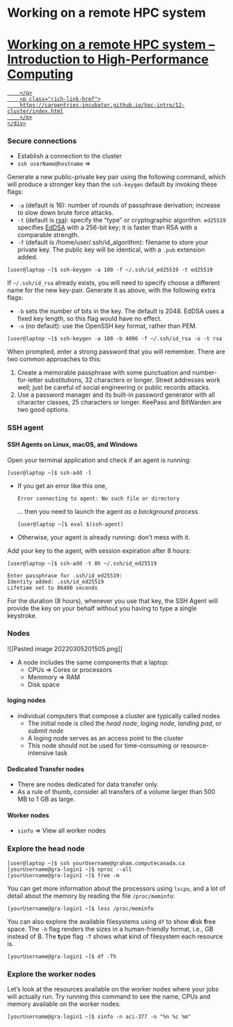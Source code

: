 # Working on a remote HPC system



<div class="rich-link-card-container"><a class="rich-link-card" href="https://carpentries-incubator.github.io/hpc-intro/12-cluster/index.html" target="_blank">
	<div class="rich-link-image-container">
		<div class="rich-link-image" style="background-image: url('https://carpentries-incubator.github.io/hpc-intro/assets/favicons/incubator/favicon-196x196.png')">
	</div>
	</div>
	<div class="rich-link-card-text">
		<h1 class="rich-link-card-title">Working on a remote HPC system – Introduction to High-Performance Computing</h1>
		<p class="rich-link-card-description">
		
		</p>
		<p class="rich-link-href">
		https://carpentries-incubator.github.io/hpc-intro/12-cluster/index.html
		</p>
	</div>
</a></div>



### Secure connections

- Establish a connection to the cluster
- `ssh userName@hostname` => 


Generate a new public-private key pair using the following command, which will produce a stronger key than the `ssh-keygen` default by invoking these flags:

-   `-a` (default is 16): number of rounds of passphrase derivation; increase to slow down brute force attacks.
-   `-t` (default is [rsa](https://en.wikipedia.org/wiki/RSA_(cryptosystem))): specify the “type” or cryptographic algorithm. `ed25519` specifies [EdDSA](https://en.wikipedia.org/wiki/EdDSA) with a 256-bit key; it is faster than RSA with a comparable strength.
-   `-f` (default is /home/user/.ssh/id_algorithm): filename to store your private key. The public key will be identical, with a `.pub` extension added.

```
[user@laptop ~]$ ssh-keygen -a 100 -f ~/.ssh/id_ed25519 -t ed25519
```


If `~/.ssh/id_rsa` already exists, you will need to specify choose a different name for the new key-pair. Generate it as above, with the following extra flags:

-   `-b` sets the number of bits in the key. The default is 2048. EdDSA uses a fixed key length, so this flag would have no effect.
-   `-o` (no default): use the OpenSSH key format, rather than PEM.

```
[user@laptop ~]$ ssh-keygen -a 100 -b 4096 -f ~/.ssh/id_rsa -o -t rsa
```

When prompted, enter a strong password that you will remember. There are two common approaches to this:

1.  Create a memorable passphrase with some punctuation and number-for-letter substitutions, 32 characters or longer. Street addresses work well; just be careful of social engineering or public records attacks.
2.  Use a password manager and its built-in password generator with all character classes, 25 characters or longer. KeePass and BitWarden are two good options.

### SSH agent

#### SSH Agents on Linux, macOS, and Windows[](https://carpentries-incubator.github.io/hpc-intro/12-cluster/index.html#ssh-agents-on-linux-macos-and-windows)

Open your terminal application and check if an agent is running:

```
[user@laptop ~]$ ssh-add -l
```

-   If you get an error like this one,
    
    ```
    Error connecting to agent: No such file or directory
    ```
    
    … then you need to launch the agent _as a background process_.
    
    ```
    [user@laptop ~]$ eval $(ssh-agent)
    ```
    
-   Otherwise, your agent is already running: don’t mess with it.
    

Add your key to the agent, with session expiration after 8 hours:

```
[user@laptop ~]$ ssh-add -t 8h ~/.ssh/id_ed25519
```

```
Enter passphrase for .ssh/id_ed25519: 
Identity added: .ssh/id_ed25519
Lifetime set to 86400 seconds
```

For the duration (8 hours), whenever you use that key, the SSH Agent will provide the key on your behalf without you having to type a single keystroke.

### Nodes

![[Pasted image 20220305201505.png]]

- A node includes the same components that a laptop:
	- CPUs => Cores or processors
	- Memmory => RAM
	- Disk space

#### loging nodes
- individual computers that compose a cluster are typically called nodes
	- The initial node is clled the *head node*, *loging node*, *landing pad*, or *submit node*
	- A loging node serves as an access point to the cluster
	- This node should not be used for time-consuming or resource-intensive task

#### Dedicated Transfer nodes
- There are nodes dedicated for data transfer only.
- As a rule of thumb, consider all transfers of a volume larger than 500 MB to 1 GB as large.

#### Worker nodes

- `sinfo` => View all worker nodes

### Explore the head node

```
[user@laptop ~]$ ssh yourUsername@graham.computecanada.ca
[yourUsername@gra-login1 ~]$ nproc --all
[yourUsername@gra-login1 ~]$ free -m
```

You can get more information about the processors using `lscpu`, and a lot of detail about the memory by reading the file `/proc/meminfo`:

```
[yourUsername@gra-login1 ~]$ less /proc/meminfo
```

You can also explore the available filesystems using `df` to show **d**isk **f**ree space. The `-h` flag renders the sizes in a human-friendly format, i.e., GB instead of B. The **t**ype flag `-T` shows what kind of filesystem each resource is.

```
[yourUsername@gra-login1 ~]$ df -Th
```

### Explore the worker nodes

Let’s look at the resources available on the worker nodes where your jobs will actually run. Try running this command to see the name, CPUs and memory available on the worker nodes:

```
[yourUsername@gra-login1 ~]$ sinfo -n aci-377 -o "%n %c %m"
```